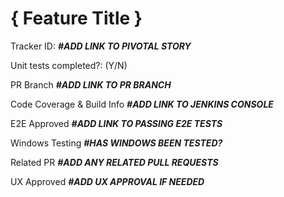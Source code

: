 # { Feature Title }

Tracker ID: **_#ADD LINK TO PIVOTAL STORY_**

Unit tests completed?: (Y/N)

PR Branch
**_#ADD LINK TO PR BRANCH_**

Code Coverage & Build Info
**_#ADD LINK TO JENKINS CONSOLE_**

E2E Approved
**_#ADD LINK TO PASSING E2E TESTS_**

Windows Testing
**_#HAS WINDOWS BEEN TESTED?_**

Related PR
**_#ADD ANY RELATED PULL REQUESTS_**

UX Approved
**_#ADD UX APPROVAL IF NEEDED_**
